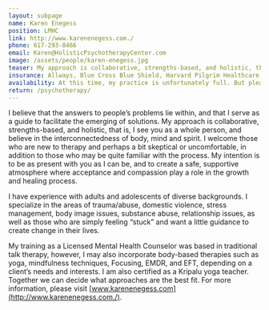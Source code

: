 ```yaml
---
layout: subpage
name: Karen Enegess
position: LMHC
link: http://www.karenenegess.com./
phone: 617-293-8466
email: Karen@HolisticPsychotherapyCenter.com
image: /assets/people/karen-enegess.jpg
teaser: My approach is collaborative, strengths-based, and holistic, that is, I see you as a whole person, and believe in the interconnectedness of body, mind and spirit.
insurance: Allways, Blue Cross Blue Shield, Harvard Pilgrim Healthcare, Optum, United Healthcare, Tufts commercial, private pay, sliding scale
availability: At this time, my practice is unfortunately full. But please feel free to get in touch if you are interested in an update.
return: /psychotherapy/
---
```


I believe that the answers to people’s problems lie within, and that I serve as a guide to facilitate the emerging of solutions. My approach is collaborative, strengths-based, and holistic, that is, I see you as a whole person, and believe in the interconnectedness of body, mind and spirit. I welcome those who are new to therapy and perhaps a bit skeptical or uncomfortable, in addition to those who may be quite familiar with the process. My intention is to be as present with you as I can be, and to create a safe, supportive atmosphere where acceptance and compassion play a role in the growth and healing process.

I have experience with adults and adolescents of diverse backgrounds. I specialize in the areas of trauma/abuse, domestic violence, stress management, body image issues, substance abuse, relationship issues, as well as those who are simply feeling “stuck” and want a little guidance to create change in their lives.

My training as a Licensed Mental Health Counselor was based in traditional talk therapy, however, I may also incorporate body-based therapies such as yoga, mindfulness techniques, Focusing, EMDR, and EFT, depending on a client’s needs and interests. I am also certified as a Kripalu yoga teacher. Together we can decide what approaches are the best fit. For more information, please visit [www.karenenegess.com](http://www.karenenegess.com./).
